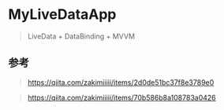 # MyLiveDataApp

> LiveData + DataBinding + MVVM

## 参考
> https://qiita.com/zakimiiiii/items/2d0de51bc37f8e3789e0

> https://qiita.com/zakimiiiii/items/70b586b8a108783a0426

